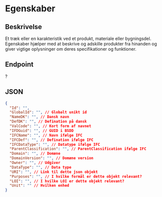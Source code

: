 # Egenskaber

## Beskrivelse

Et træk eller en karakteristik ved et produkt, materiale eller bygningsdel. Egenskaber hjælper med at beskrive og adskille produkter fra hinanden og giver vigtige oplysninger om deres specifikationer og funktioner.

## Endpoint

?

## JSON

```json
{
  "Id": "",
  "GlobalId": "", // Globalt unikt id
  "NameDK": "", // Dansk navn
  "DefDK": "", // Defination på dansk
  "ValCode": "", // Kort form af navnet
  "IFDGuid": "", // GUID i BSDD
  "IFCName": "", // Navn ifølge IFC
  "IFCDef": "", // Defination ifølge IFC
  "IFCDataType": "", // Datatype ifølge IFC
  "ParentClassification": "", // ParentClassification ifølge IFC
  "Domain": "", // Domæne
  "DomainVersion": "", // Domæne version
  "Owner": "", // Udgiver
  "DataType": "", // Data type
  "URI": "", // Link til dette json objekt
  "Purposes": "", // I hvilke formål er dette objekt relevant?
  "LOI": "", // I hvilke LOI er dette objekt relevant?
  "Unit": "" // Hvilken enhed
}
```
